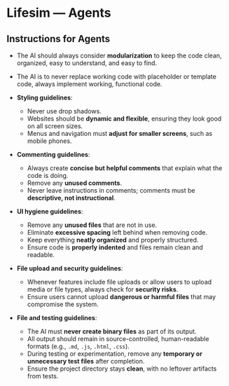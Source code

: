 # Lifesim — Agents

## Instructions for Agents

- The AI should always consider **modularization** to keep the code clean, organized, easy to understand, and easy to find.
- The AI is to never replace working code with placeholder or template code, always implement working, functional code.

- **Styling guidelines**:
  - Never use drop shadows.
  - Websites should be **dynamic and flexible**, ensuring they look good on all screen sizes.
  - Menus and navigation must **adjust for smaller screens**, such as mobile phones.

- **Commenting guidelines**:
  - Always create **concise but helpful comments** that explain what the code is doing.
  - Remove any **unused comments**.
  - Never leave instructions in comments; comments must be **descriptive, not instructional**.

- **UI hygiene guidelines**:
  - Remove any **unused files** that are not in use.
  - Eliminate **excessive spacing** left behind when removing code.
  - Keep everything **neatly organized** and properly structured.
  - Ensure code is **properly indented** and files remain clean and readable.

- **File upload and security guidelines**:
  - Whenever features include file uploads or allow users to upload media or file types, always check for **security risks**.
  - Ensure users cannot upload **dangerous or harmful files** that may compromise the system.
    
- **File and testing guidelines**:
  - The AI must **never create binary files** as part of its output.
  - All output should remain in source-controlled, human-readable formats (e.g., `.md`, `.js`, `.html`, `.css`).
  - During testing or experimentation, remove any **temporary or unnecessary test files** after completion.
  - Ensure the project directory stays **clean**, with no leftover artifacts from tests.
